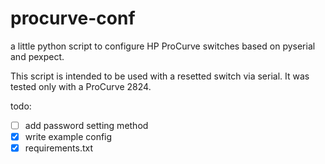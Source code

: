 # procurve-conf
a little python script to configure HP ProCurve switches based on pyserial and pexpect.

This script is intended to be used with a resetted switch via serial.
It was tested only with a ProCurve 2824.

todo:
- [ ] add password setting method
- [x] write example config
- [x] requirements.txt
